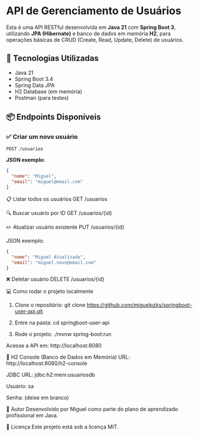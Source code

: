 # API de Gerenciamento de Usuários

Esta é uma API RESTful desenvolvida em **Java 21** com **Spring Boot 3**, utilizando **JPA (Hibernate)** e banco de dados em memória **H2**, para operações básicas de CRUD (Create, Read, Update, Delete) de usuários.

## 🚀 Tecnologias Utilizadas

- Java 21
- Spring Boot 3.4
- Spring Data JPA
- H2 Database (em memória)
- Postman (para testes)

## 📦 Endpoints Disponíveis

### ✅ Criar um novo usuário
`POST /usuarios`

**JSON exemplo:**
```json
{
  "nome": "Miguel",
  "email": "miguel@email.com"
}
```
📋 Listar todos os usuários
GET /usuarios

🔍 Buscar usuário por ID
GET /usuarios/{id}

✏️ Atualizar usuário existente
PUT /usuarios/{id}

JSON exemplo:
```json
{
  "nome": "Miguel Atualizado",
  "email": "miguel.novo@email.com"
}
```
❌ Deletar usuário
DELETE /usuarios/{id}

💻 Como rodar o projeto localmente
1. Clone o repositório:
git clone https://github.com/miguelpzks/springboot-user-api.git

2. Entre na pasta:
cd springboot-user-api

3. Rode o projeto:
./mvnw spring-boot:run

Acesse a API em: http://localhost:8080

🔎 H2 Console (Banco de Dados em Memória)
URL: http://localhost:8080/h2-console

JDBC URL: jdbc:h2:mem:usuariosdb

Usuário: sa

Senha: (deixe em branco)

🧠 Autor
Desenvolvido por Miguel como parte do plano de aprendizado profissional em Java.

📄 Licença
Este projeto está sob a licença MIT.
